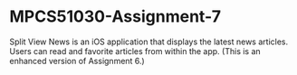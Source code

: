 # MPCS51030-Assignment-7

Split View News is an iOS application that displays the latest news articles. Users can read and favorite articles from within the app.
(This is an enhanced version of Assignment 6.)
